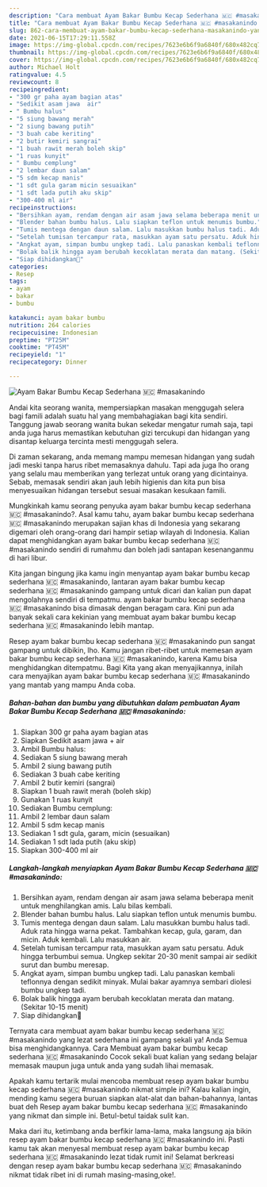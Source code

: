 ```yaml
---
description: "Cara membuat Ayam Bakar Bumbu Kecap Sederhana 🇲🇨 #masakanindo yang nikmat dan Mudah Dibuat"
title: "Cara membuat Ayam Bakar Bumbu Kecap Sederhana 🇲🇨 #masakanindo yang nikmat dan Mudah Dibuat"
slug: 862-cara-membuat-ayam-bakar-bumbu-kecap-sederhana-masakanindo-yang-nikmat-dan-mudah-dibuat
date: 2021-06-15T17:29:11.558Z
image: https://img-global.cpcdn.com/recipes/7623e6b6f9a6840f/680x482cq70/ayam-bakar-bumbu-kecap-sederhana-🇲🇨-masakanindo-foto-resep-utama.jpg
thumbnail: https://img-global.cpcdn.com/recipes/7623e6b6f9a6840f/680x482cq70/ayam-bakar-bumbu-kecap-sederhana-🇲🇨-masakanindo-foto-resep-utama.jpg
cover: https://img-global.cpcdn.com/recipes/7623e6b6f9a6840f/680x482cq70/ayam-bakar-bumbu-kecap-sederhana-🇲🇨-masakanindo-foto-resep-utama.jpg
author: Michael Holt
ratingvalue: 4.5
reviewcount: 8
recipeingredient:
- "300 gr paha ayam bagian atas"
- "Sedikit asam jawa  air"
- " Bumbu halus"
- "5 siung bawang merah"
- "2 siung bawang putih"
- "3 buah cabe keriting"
- "2 butir kemiri sangrai"
- "1 buah rawit merah boleh skip"
- "1 ruas kunyit"
- " Bumbu cemplung"
- "2 lembar daun salam"
- "5 sdm kecap manis"
- "1 sdt gula garam micin sesuaikan"
- "1 sdt lada putih aku skip"
- "300-400 ml air"
recipeinstructions:
- "Bersihkan ayam, rendam dengan air asam jawa selama beberapa menit untuk menghilangkan amis. Lalu bilas kembali."
- "Blender bahan bumbu halus. Lalu siapkan teflon untuk menumis bumbu."
- "Tumis mentega dengan daun salam. Lalu masukkan bumbu halus tadi. Aduk rata hingga warna pekat. Tambahkan kecap, gula, garam, dan micin. Aduk kembali. Lalu masukkan air."
- "Setelah tumisan tercampur rata, masukkan ayam satu persatu. Aduk hingga terbumbui semua. Ungkep sekitar 20-30 menit sampai air sedikit surut dan bumbu meresap."
- "Angkat ayam, simpan bumbu ungkep tadi. Lalu panaskan kembali teflonnya dengan sedikit minyak. Mulai bakar ayamnya sembari diolesi bumbu ungkep tadi."
- "Bolak balik hingga ayam berubah kecoklatan merata dan matang. (Sekitar 10-15 menit)"
- "Siap dihidangkan🥰"
categories:
- Resep
tags:
- ayam
- bakar
- bumbu

katakunci: ayam bakar bumbu 
nutrition: 264 calories
recipecuisine: Indonesian
preptime: "PT25M"
cooktime: "PT45M"
recipeyield: "1"
recipecategory: Dinner

---
```



![Ayam Bakar Bumbu Kecap Sederhana 🇲🇨 #masakanindo](https://img-global.cpcdn.com/recipes/7623e6b6f9a6840f/680x482cq70/ayam-bakar-bumbu-kecap-sederhana-🇲🇨-masakanindo-foto-resep-utama.jpg)

Andai kita seorang wanita, mempersiapkan masakan menggugah selera bagi famili adalah suatu hal yang membahagiakan bagi kita sendiri. Tanggung jawab seorang  wanita bukan sekedar mengatur rumah saja, tapi anda juga harus memastikan kebutuhan gizi tercukupi dan hidangan yang disantap keluarga tercinta mesti menggugah selera.

Di zaman  sekarang, anda memang mampu memesan hidangan yang sudah jadi meski tanpa harus ribet memasaknya dahulu. Tapi ada juga lho orang yang selalu mau memberikan yang terlezat untuk orang yang dicintainya. Sebab, memasak sendiri akan jauh lebih higienis dan kita pun bisa menyesuaikan hidangan tersebut sesuai masakan kesukaan famili. 



Mungkinkah kamu seorang penyuka ayam bakar bumbu kecap sederhana 🇲🇨 #masakanindo?. Asal kamu tahu, ayam bakar bumbu kecap sederhana 🇲🇨 #masakanindo merupakan sajian khas di Indonesia yang sekarang digemari oleh orang-orang dari hampir setiap wilayah di Indonesia. Kalian dapat menghidangkan ayam bakar bumbu kecap sederhana 🇲🇨 #masakanindo sendiri di rumahmu dan boleh jadi santapan kesenanganmu di hari libur.

Kita jangan bingung jika kamu ingin menyantap ayam bakar bumbu kecap sederhana 🇲🇨 #masakanindo, lantaran ayam bakar bumbu kecap sederhana 🇲🇨 #masakanindo gampang untuk dicari dan kalian pun dapat mengolahnya sendiri di tempatmu. ayam bakar bumbu kecap sederhana 🇲🇨 #masakanindo bisa dimasak dengan beragam cara. Kini pun ada banyak sekali cara kekinian yang membuat ayam bakar bumbu kecap sederhana 🇲🇨 #masakanindo lebih mantap.

Resep ayam bakar bumbu kecap sederhana 🇲🇨 #masakanindo pun sangat gampang untuk dibikin, lho. Kamu jangan ribet-ribet untuk memesan ayam bakar bumbu kecap sederhana 🇲🇨 #masakanindo, karena Kamu bisa menghidangkan ditempatmu. Bagi Kita yang akan menyajikannya, inilah cara menyajikan ayam bakar bumbu kecap sederhana 🇲🇨 #masakanindo yang mantab yang mampu Anda coba.

<!--inarticleads1-->

##### Bahan-bahan dan bumbu yang dibutuhkan dalam pembuatan Ayam Bakar Bumbu Kecap Sederhana 🇲🇨 #masakanindo:

1. Siapkan 300 gr paha ayam bagian atas
1. Siapkan Sedikit asam jawa + air
1. Ambil  Bumbu halus:
1. Sediakan 5 siung bawang merah
1. Ambil 2 siung bawang putih
1. Sediakan 3 buah cabe keriting
1. Ambil 2 butir kemiri (sangrai)
1. Siapkan 1 buah rawit merah (boleh skip)
1. Gunakan 1 ruas kunyit
1. Sediakan  Bumbu cemplung:
1. Ambil 2 lembar daun salam
1. Ambil 5 sdm kecap manis
1. Sediakan 1 sdt gula, garam, micin (sesuaikan)
1. Sediakan 1 sdt lada putih (aku skip)
1. Siapkan 300-400 ml air




<!--inarticleads2-->

##### Langkah-langkah menyiapkan Ayam Bakar Bumbu Kecap Sederhana 🇲🇨 #masakanindo:

1. Bersihkan ayam, rendam dengan air asam jawa selama beberapa menit untuk menghilangkan amis. Lalu bilas kembali.
1. Blender bahan bumbu halus. Lalu siapkan teflon untuk menumis bumbu.
1. Tumis mentega dengan daun salam. Lalu masukkan bumbu halus tadi. Aduk rata hingga warna pekat. Tambahkan kecap, gula, garam, dan micin. Aduk kembali. Lalu masukkan air.
1. Setelah tumisan tercampur rata, masukkan ayam satu persatu. Aduk hingga terbumbui semua. Ungkep sekitar 20-30 menit sampai air sedikit surut dan bumbu meresap.
1. Angkat ayam, simpan bumbu ungkep tadi. Lalu panaskan kembali teflonnya dengan sedikit minyak. Mulai bakar ayamnya sembari diolesi bumbu ungkep tadi.
1. Bolak balik hingga ayam berubah kecoklatan merata dan matang. (Sekitar 10-15 menit)
1. Siap dihidangkan🥰




Ternyata cara membuat ayam bakar bumbu kecap sederhana 🇲🇨 #masakanindo yang lezat sederhana ini gampang sekali ya! Anda Semua bisa menghidangkannya. Cara Membuat ayam bakar bumbu kecap sederhana 🇲🇨 #masakanindo Cocok sekali buat kalian yang sedang belajar memasak maupun juga untuk anda yang sudah lihai memasak.

Apakah kamu tertarik mulai mencoba membuat resep ayam bakar bumbu kecap sederhana 🇲🇨 #masakanindo nikmat simple ini? Kalau kalian ingin, mending kamu segera buruan siapkan alat-alat dan bahan-bahannya, lantas buat deh Resep ayam bakar bumbu kecap sederhana 🇲🇨 #masakanindo yang nikmat dan simple ini. Betul-betul taidak sulit kan. 

Maka dari itu, ketimbang anda berfikir lama-lama, maka langsung aja bikin resep ayam bakar bumbu kecap sederhana 🇲🇨 #masakanindo ini. Pasti kamu tak akan menyesal membuat resep ayam bakar bumbu kecap sederhana 🇲🇨 #masakanindo lezat tidak rumit ini! Selamat berkreasi dengan resep ayam bakar bumbu kecap sederhana 🇲🇨 #masakanindo nikmat tidak ribet ini di rumah masing-masing,oke!.

